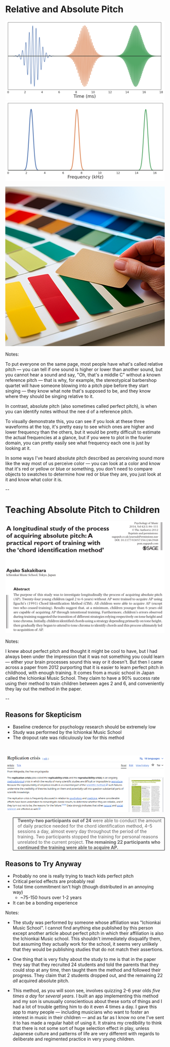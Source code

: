 # Relative and Absolute Pitch

<div class="gallery two-high fragment disappearing-fragment fade-out" data-fragment-index="0">
    <div class="gallery-item">
        <img src="images/frequencies.png"
          />
    </div>
    <div class="gallery-item">
        <img src="images/frequencies_fft.png"
          />
    </div>
</div>

<img src="images/stock/swatches.png"
     class="fragment"
     data-fragment-index="0"
     >

Notes:

To put everyone on the same page, most people have what's called relative pitch — you can tell if one sound is higher or lower than another sound, but you cannot hear a sound and say, "Oh, that's a middle C" without a known reference pitch — that is why, for example, the stereotypical barbershop quartet will have someone blowing into a pitch pipe before they start singing — they know what note that's supposed to be, and they know where they should be singing relative to it.


In contrast, absolute pitch (also sometimes called perfect pitch), is when you can identify notes without the nee
d of a reference pitch.

To visually demonstrate this, you can see if you look at these three waveforms at the top, it's pretty easy to see which ones are higher and lower frequency than the others, but it would be pretty difficult to estimate the actual frequencies at a glance, but if you were to plot in the fourier domain, you can pretty easily see what frequency each one is just by looking at it.

In some ways I've heard absolute pitch described as perceiving sound more like the way most of us perceive color — you can look at a color and know that it's red or yellow or blue or something, you don't need to compare objects to swatches to determine how red or blue they are, you just look at it and know what color it is.

--

# Teaching Absolute Pitch to Children

<img src="images/study_abstract_00.png"
     class="screenshot splash">

<!--
     alt="A screenshot of the abstract of a paper in Psychology of Music from 2012. The title is: A longitudinal study of the process of acquiring absolute pitch: A practical report of training with the ‘chord identification method’

The author is Ayako Sakakibara from the Ichionkai Music School, Tokyo, Japan

The abstract is:

The purpose of this study was to investigate longitudinally the process of acquiring absolute pitch (AP). Twenty-four young children (aged 2 to 6 years) without AP were trained to acquire AP using Eguchi’s (1991) Chord Identification Method (CIM). All children were able to acquire AP (except two who ceased training). Results suggest that, at a minimum, children younger than 6 years old are capable of acquiring AP through intentional training. Furthermore, children’s errors observed during training suggested the transition of different strategies relying respectively on tone height and tone chroma. Initially, children identified chords using a strategy depending primarily on tone height, then gradually they began to attend to tone chroma to identify chords and this process ultimately led to acquisition of AP.">
-->

Notes:

I knew about perfect pitch and thought it might be cool to have, but I had always been under the impression that it was not something you could learn — either your brain processes sound this way or it doesn't. But then I came across a paper from 2012 purporting that it is easier to learn perfect pitch in childhood, with enough training. It comes from a music school in Japan called the Ichionkai Music School. They claim to have a 90% success rate using their method to train children between ages 2 and 6, and conveniently they lay out the method in the paper.

--

## Reasons for Skepticism

- Baseline credence for psychology research should be extremely low
- Study was performed by the Ichionkai Music School
- The dropout rate was ridiculously low for this method

<br/>
<br/>

<div class="fragment disappearing-fragment nospace-fragment fade-out" data-fragment-index="0">
<img src="images/replication_crisis_wikipedia_ss.png">
</div>

<div class="fragment disappearing-fragment nospace-fragment fade-in-and-out" data-fragment-index="0">
<blockquote style="border: 1px solid black">
<b>Twenty-two participants out of 24</b> were able to conduct the amount of daily practice needed for
the chord identification method, 4–5 sessions a day, almost every day throughout the period of
the training. Two participants stopped the training for personal reasons unrelated to the current
project. <b>The remaining 22 participants who continued the training were able to acquire AP.</b>
</blockquote>
</div>

<div class="fragment appear" style="margin-top:2em" data-fragment-index="1">

## Reasons to Try Anyway

- Probably no one is really trying to teach kids perfect pitch
- Critical period effects are probably real
- Total time commitment isn't high (though distributed in an annoying way)
    - ~75-150 hours over 1-2 years
- It can be a bonding experience

</div>


Notes:

- The study was performed by someone whose affiliation was "Ichionkai Music School". I cannot find anything else published by this person except another article about perfect pitch in which their affiliation is also the Ichionkai Music school. This shouldn't immediately disqualify them, but assuming they actually work for the school, it seems very unlikely that they would be publishing studies that do not match their assertions.

- One thing that is very fishy about the study to me is that in the paper they say that they recruited 24 students and told the parents that they could stop at any time, then taught them the method and followed their progress. They claim that 2 students dropped out, and the remaining 22 *all* acquired absolute pitch.

- This method, as you will soon see, involves quizzing 2-6 year olds *five times a day* for *several years*. I built an app implementing this method and my son is unusually conscientious about these sorts of things and I had a lot of trouble getting him to do it even 4 times a day. I gave this app to many people — including musicians who want to foster an interest in music in their children — and as far as I know no one I've sent it to has made a regular habit of using it. It strains my credibility to think that there is not some sort of huge selection effect in play, unless Japanese culture and patterns of life are very different with regards to deliberate and regimented practice in very young children.

